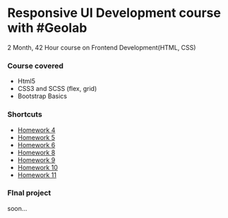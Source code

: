 # Responsive UI Development course with #Geolab
2 Month, 42 Hour course on Frontend Development(HTML, CSS)

### Course covered
- Html5
- CSS3 and SCSS (flex, grid)
- Bootstrap Basics

### Shortcuts 

* [Homework 4](https://mitchelidze.github.io/GeoLab/Lessons/Lesson_4/index.html)
* [Homework 5](https://mitchelidze.github.io/GeoLab/Lessons/Lesson_5/index.html)
* [Homework 6](https://mitchelidze.github.io/GeoLab/Lessons/Lesson_6/index.html)
* [Homework 8](https://mitchelidze.github.io/GeoLab/Lessons/Lesson_8/index.html)
* [Homework 9](https://mitchelidze.github.io/GeoLab/Lessons/Lesson_9/index.html)
* [Homework 10](https://mitchelidze.github.io/GeoLab/Lessons/Lesson_10/index.html)
* [Homework 11](https://mitchelidze.github.io/GeoLab/Lessons/Lesson_11/index.html)


### FInal project 
soon...
